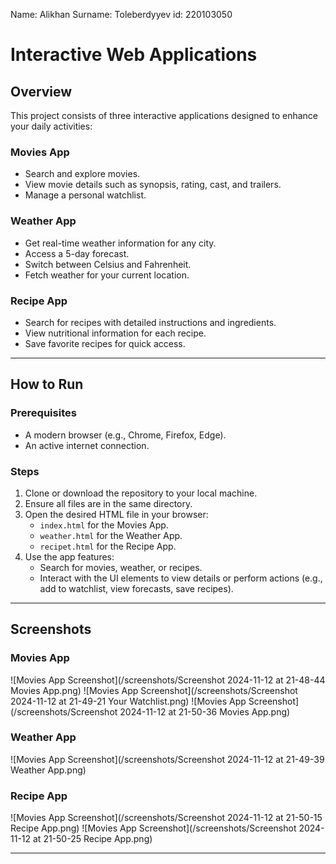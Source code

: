 Name: Alikhan 
Surname: Toleberdyyev
id: 220103050
# Interactive Web Applications

## Overview

This project consists of three interactive applications designed to enhance your daily activities:

### Movies App
- Search and explore movies.
- View movie details such as synopsis, rating, cast, and trailers.
- Manage a personal watchlist.

### Weather App
- Get real-time weather information for any city.
- Access a 5-day forecast.
- Switch between Celsius and Fahrenheit.
- Fetch weather for your current location.

### Recipe App
- Search for recipes with detailed instructions and ingredients.
- View nutritional information for each recipe.
- Save favorite recipes for quick access.

---

## How to Run

### Prerequisites
- A modern browser (e.g., Chrome, Firefox, Edge).
- An active internet connection.

### Steps
1. Clone or download the repository to your local machine.
2. Ensure all files are in the same directory.
3. Open the desired HTML file in your browser:
    - `index.html` for the Movies App.
    - `weather.html` for the Weather App.
    - `recipet.html` for the Recipe App.
4. Use the app features:
    - Search for movies, weather, or recipes.
    - Interact with the UI elements to view details or perform actions (e.g., add to watchlist, view forecasts, save recipes).

---

## Screenshots

### Movies App
![Movies App Screenshot](/screenshots/Screenshot 2024-11-12 at 21-48-44 Movies App.png)
![Movies App Screenshot](/screenshots/Screenshot 2024-11-12 at 21-49-21 Your Watchlist.png)
![Movies App Screenshot](/screenshots/Screenshot 2024-11-12 at 21-50-36 Movies App.png)


### Weather App
![Movies App Screenshot](/screenshots/Screenshot 2024-11-12 at 21-49-39 Weather App.png)

### Recipe App
![Movies App Screenshot](/screenshots/Screenshot 2024-11-12 at 21-50-15 Recipe App.png)
![Movies App Screenshot](/screenshots/Screenshot 2024-11-12 at 21-50-25 Recipe App.png)


---

